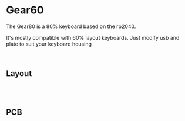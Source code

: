 # Gear60<br/>
The Gear80 is a 80% keyboard based on the rp2040.
<br/>

It's mostly compatible with 60% layout keyboards. Just modify usb and plate to suit your keyboard housing

<br/>





## Layout<br/>


<br/><br/>


## PCB<br/>




<br/><br/>
